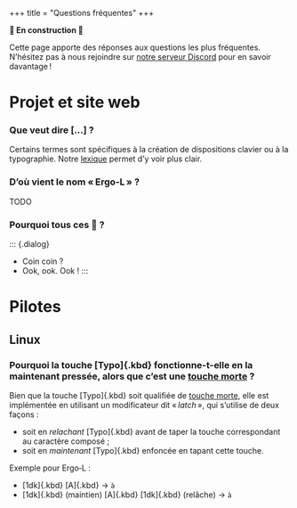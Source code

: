+++
title = "Questions fréquentes"
+++

**🚧 En construction 🚧**

Cette page apporte des réponses aux questions les plus fréquentes. N’hésitez pas
à nous rejoindre sur [notre serveur Discord](https://discord.gg/5xR5K3nAFX) pour
en savoir davantage !


# Projet et site web

### Que veut dire \[…\] ?

Certains termes sont spécifiques à la création de dispositions clavier ou à la
typographie. Notre [lexique] permet d’y voir plus clair.


### D’où vient le nom « Ergo‑L » ?

TODO

### Pourquoi tous ces 🦆 ?

::: {.dialog}
- Coin coin ?
- Ook, ook. Ook !
:::

# Pilotes

## Linux

### Pourquoi la touche [Typo]{.kbd} fonctionne-t-elle en la maintenant pressée, alors que c’est une [touche morte] ?

Bien que la touche [Typo]{.kbd} soit qualifiée de [touche morte], elle est
implémentée en utilisant un modificateur dit « _latch_ », qui s’utilise de deux
façons :

- soit en _relachant_ [Typo]{.kbd} avant de taper la touche correspondant au
  caractère composé ;
- soit en _maintenant_ [Typo]{.kbd} enfoncée en tapant cette touche.

Exemple pour Ergo‑L :

- [1dk]{.kbd} [A]{.kbd} → `à`
- [1dk]{.kbd} (maintien) [A]{.kbd} [1dk]{.kbd} (relâche) → `à`

[lexique]: /lexique
[touche morte]: /lexique#dead-key